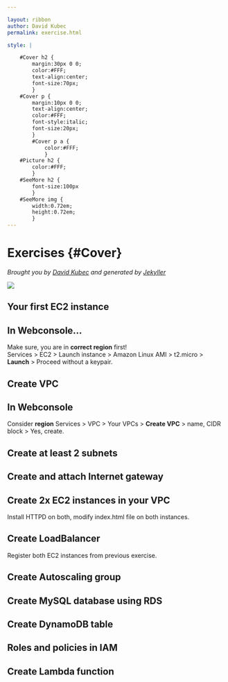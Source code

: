 ```yaml
---

layout: ribbon
author: David Kubec
permalink: exercise.html

style: |

    #Cover h2 {
        margin:30px 0 0;
        color:#FFF;
        text-align:center;
        font-size:70px;
        }
    #Cover p {
        margin:10px 0 0;
        text-align:center;
        color:#FFF;
        font-style:italic;
        font-size:20px;
        }
        #Cover p a {
            color:#FFF;
            }
    #Picture h2 {
        color:#FFF;
        }
    #SeeMore h2 {
        font-size:100px
        }
    #SeeMore img {
        width:0.72em;
        height:0.72em;
        }
---
```


# Exercises {#Cover}

*Brought you by [David Kubec](https://www.vsechnovcloudu.cz) and generated by [Jekyller](https://github.com/shower/jekyller)*

![](img/corpident/cover.jpg)
<!-- photo by unsplash -->

## **Your first EC2 instance**

## In Webconsole...

Make sure, you are in **correct region** first!  
Services > EC2 > Launch instance > Amazon Linux AMI > t2.micro > **Launch** > Proceed without a keypair.  

## **Create VPC**

## In Webconsole

Consider **region**
Services > VPC > Your VPCs > **Create VPC** > name, CIDR block > Yes, create.  

## Create at least 2 subnets

## Create and attach Internet gateway

## Create 2x EC2 instances in your VPC

Install HTTPD on both, modify index.html file on both instances.

## Create LoadBalancer

Register both EC2 instances from previous exercise.

## Create Autoscaling group

## Create MySQL database using RDS

## Create DynamoDB table

## Roles and policies in IAM

## Create Lambda function

